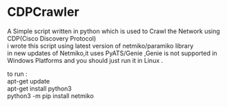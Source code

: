 # CDPCrawler
A Simple script written in python which is  used to Crawl the Network using CDP(Cisco Discovery Protocol)<br>
i wrote this script using latest version of netmiko/paramiko library <br>
in new updates of Netmiko,it uses PyATS/Genie ,Genie is not supported in Windows Platforms and you should just run it in Linux .<br>

to run :<br>
apt-get update<br>
apt-get install python3<br>
python3 -m pip install netmiko<br>
